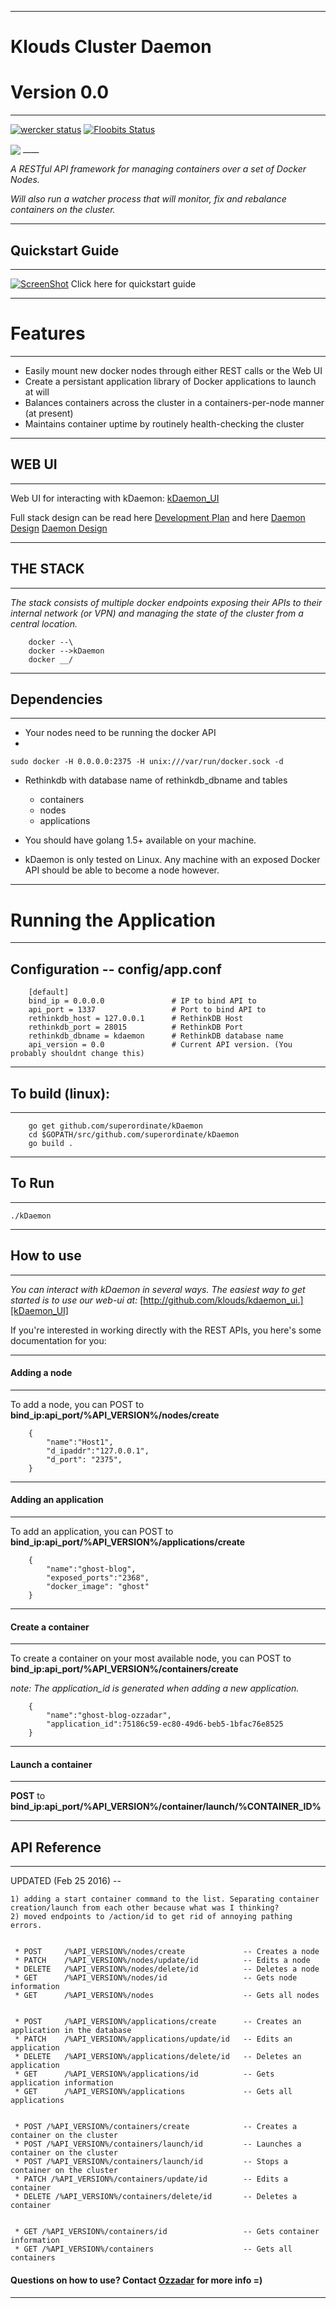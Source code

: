 ___
# Klouds Cluster Daemon
# Version 0.0 
___


[![wercker status](https://app.wercker.com/status/7a1a06d652cb003d898554754a8c3c3d/s/master "wercker status")](https://app.wercker.com/project/bykey/7a1a06d652cb003d898554754a8c3c3d)
[![Floobits Status](https://floobits.com/ozzadar/kDaemon.svg)](https://floobits.com/ozzadar/kDaemon/redirect)


<img src="http://www.ozzadar.com/klouds.png" align="center"/>
____

*A RESTful API framework for managing containers over a set of Docker Nodes.*

*Will also run a watcher process that will monitor, fix and rebalance containers on the cluster.*

___
## Quickstart Guide
___
[![ScreenShot](https://j.gifs.com/yPprOE.gif)](https://youtu.be/oK-fpD7aFp4)
Click here for quickstart guide


___
# Features
___
* Easily mount new docker nodes through either REST calls or the Web UI
* Create a persistant application library of Docker applications to launch at will
* Balances containers across the cluster in a containers-per-node manner (at present)
* Maintains container uptime by routinely health-checking the cluster

___
## WEB UI
___

Web UI for interacting with kDaemon:
[kDaemon_UI][kDaemon_UI]





Full stack design can be read here 
     [Development Plan][Development Plan] and here
     [Daemon Design] [Daemon Design]

___
## THE STACK
___

*The stack consists of multiple docker endpoints exposing their APIs to their internal network (or VPN) and managing the state of the cluster from a central location.*

```
    docker --\                    
    docker -->kDaemon                                     
    docker __/   

```

___
## Dependencies
____

+ Your nodes need to be running the docker API 
+ 
```
sudo docker -H 0.0.0.0:2375 -H unix:///var/run/docker.sock -d 
```

+ Rethinkdb with database name of rethinkdb_dbname and tables
    - containers
    - nodes
    - applications
    
+ You should have golang 1.5+ available on your machine.
+ kDaemon is only tested on Linux. Any machine with an exposed Docker API should be able to become a node however.

___
# Running the Application
___
    

## Configuration -- config/app.conf

```
    [default]
    bind_ip = 0.0.0.0               # IP to bind API to
    api_port = 1337                 # Port to bind API to
    rethinkdb_host = 127.0.0.1      # RethinkDB Host
    rethinkdb_port = 28015          # RethinkDB Port
    rethinkdb_dbname = kdaemon      # RethinkDB database name
    api_version = 0.0               # Current API version. (You probably shouldnt change this)

```



___
## To build (linux):
___


```
    go get github.com/superordinate/kDaemon
    cd $GOPATH/src/github.com/superordinate/kDaemon
    go build .
```

___
## To Run
___

``` 
./kDaemon
```

___
## How to use
___

*You can interact with kDaemon in several ways. The easiest way to get started is to use our web-ui at:*
[http://github.com/klouds/kdaemon_ui.][kDaemon_UI] 

If you're interested in working directly with the REST APIs, you here's some documentation for you:

___
#### Adding a node
___

To add a node, you can POST to **bind_ip:api_port/%API_VERSION%/nodes/create**
```
    {
        "name":"Host1",
        "d_ipaddr":"127.0.0.1",
        "d_port": "2375",
    }
```

___
#### Adding an application
___

To add an application, you can POST to **bind_ip:api_port/%API_VERSION%/applications/create**
```
    {
        "name":"ghost-blog",
        "exposed_ports":"2368",
        "docker_image": "ghost"
    }
```
___
#### Create a container
___

To create a container on your most available node, you can POST to **bind_ip:api_port/%API_VERSION%/containers/create**

*note: The application_id is generated when adding a new application.*

```
    {
        "name":"ghost-blog-ozzadar",
        "application_id":75186c59-ec80-49d6-beb5-1bfac76e8525
    }
```
___
#### Launch a container
___
**POST** to **bind_ip:api_port/%API_VERSION%/container/launch/%CONTAINER_ID%**
___
## API Reference
___

UPDATED (Feb 25 2016) -- 

    1) adding a start container command to the list. Separating container creation/launch from each other because what was I thinking?
    2) moved endpoints to /action/id to get rid of annoying pathing errors.

```

 * POST     /%API_VERSION%/nodes/create             -- Creates a node
 * PATCH    /%API_VERSION%/nodes/update/id          -- Edits a node
 * DELETE   /%API_VERSION%/nodes/delete/id          -- Deletes a node
 * GET      /%API_VERSION%/nodes/id                 -- Gets node information
 * GET      /%API_VERSION%/nodes                    -- Gets all nodes


 * POST     /%API_VERSION%/applications/create      -- Creates an application in the database
 * PATCH    /%API_VERSION%/applications/update/id   -- Edits an application
 * DELETE   /%API_VERSION%/applications/delete/id   -- Deletes an application
 * GET      /%API_VERSION%/applications/id          -- Gets application information
 * GET      /%API_VERSION%/applications             -- Gets all applications


 * POST /%API_VERSION%/containers/create            -- Creates a container on the cluster
 * POST /%API_VERSION%/containers/launch/id         -- Launches a container on the cluster
 * POST /%API_VERSION%/containers/launch/id         -- Stops a container on the cluster
 * PATCH /%API_VERSION%/containers/update/id        -- Edits a container 
 * DELETE /%API_VERSION%/containers/delete/id       -- Deletes a container 


 * GET /%API_VERSION%/containers/id                 -- Gets container information
 * GET /%API_VERSION%/containers                    -- Gets all containers

 ```

#### Questions on how to use? Contact [Ozzadar](https://github.com/Ozzadar) for more info =)

[Development Plan]: https://docs.google.com/document/d/1A4-0g1E52wdW9L-hoeAZzay5Uotv1GcBPtXLU1msw2w/edit?usp=sharing
[Daemon Design]: https://docs.google.com/document/d/1EkI7uQzdt1xMwb1etcweYQFCLthK_l9aHZvHOunshzs/edit?usp=sharing
[Weave]: http://www.weave.works/
[kDaemon_UI]:http://github.com/klouds/kDaemon_ui


___